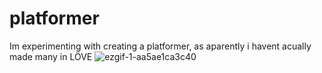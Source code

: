 # platformer
Im experimenting with creating a platformer, as aparently i havent acually made many in LÖVE
![ezgif-1-aa5ae1ca3c40](https://user-images.githubusercontent.com/61964090/144647670-a9b87826-09f6-466c-924d-5a2cb6d8a3f6.gif)
